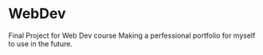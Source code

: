 # WebDev
Final Project for Web Dev course
Making a perfessional portfolio for myself to use in the future.
